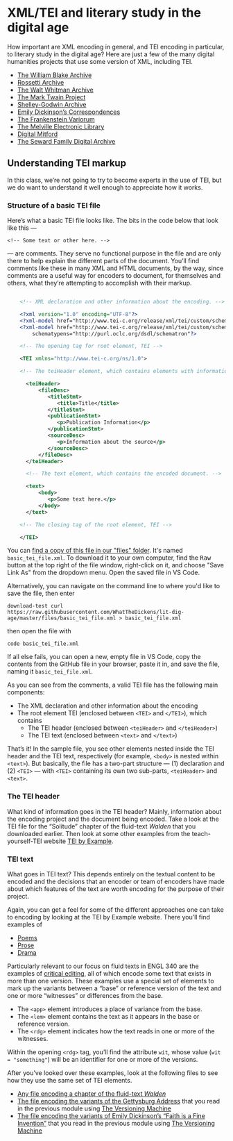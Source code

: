 # XML/TEI and literary study in the digital age

How important are XML encoding in general, and TEI encoding in particular, to literary study in the digital age? Here are just a few of the many digital humanities projects that use some version of XML, including TEI.

-   [The William Blake Archive](http://www.blakearchive.org)
-   [Rossetti Archive](http://www.rossettiarchive.org/)
-   [The Walt Whitman Archive](https://whitmanarchive.org/)
-   [The Mark Twain Project](https://www.marktwainproject.org)
-   [Shelley-Godwin Archive](http://shelleygodwinarchive.org/)
-   [Emily Dickinson’s Correspondences](https://rotunda.upress.virginia.edu/edc/default.xqy)
-   [The Frankenstein Variorum](https://www.researchsoftware.co.il/frankenstein-variorum/)
-   [The Melville Electronic Library](https://melville.electroniclibrary.org/)
-   [Digital Mitford](https://digitalmitford.org/)
-   [The Seward Family Digital Archive](https://sewardproject.org/)

## Understanding TEI markup

In this class, we’re not going to try to become experts in the use of TEI, but we do want to understand it well enough to appreciate how it works.

### Structure of a basic TEI file

Here’s what a basic TEI file looks like. The bits in the code below that look like this —

`<!-- Some text or other here. -->`

— are comments. They serve no functional purpose in the file and are only there to help explain the different parts of the document. You’ll find comments like these in many XML and HTML documents, by the way, since comments are a useful way for encoders to document, for themselves and others, what they’re attempting to accomplish with their markup.

```xml

    <!-- XML declaration and other information about the encoding. -->

    <?xml version="1.0" encoding="UTF-8"?>
    <?xml-model href="http://www.tei-c.org/release/xml/tei/custom/schema/relaxng/tei_all.rng" type="application/xml" schematypens="http://relaxng.org/ns/structure/1.0"?>
    <?xml-model href="http://www.tei-c.org/release/xml/tei/custom/schema/relaxng/tei_all.rng" type="application/xml"
        schematypens="http://purl.oclc.org/dsdl/schematron"?>

    <!-- The opening tag for root element, TEI -->

    <TEI xmlns="http://www.tei-c.org/ns/1.0">

    <!-- The teiHeader element, which contains elements with information about both the TEI file and the document being encoded in it. -->

      <teiHeader>
          <fileDesc>
             <titleStmt>
                <title>Title</title>
             </titleStmt>
             <publicationStmt>
                <p>Publication Information</p>
             </publicationStmt>
             <sourceDesc>
                <p>Information about the source</p>
             </sourceDesc>
          </fileDesc>
      </teiHeader>

      <!-- The text element, which contains the encoded document. -->

      <text>
          <body>
             <p>Some text here.</p>
          </body>
      </text>

    <!-- The closing tag of the root element, TEI -->

    </TEI>
```

You can [find a copy of this file in our "files" folder](https://github.com/WhatTheDickens/lit-dig-age/blob/master/files/basic_tei_file.xml). It's named `basic_tei_file.xml`. To download it to your own computer, find the <kbd>Raw</kbd> button at the top right of the file window, right-click on it, and choose "Save Link As" from the dropdown menu. Open the saved file in VS Code.

Alternatively, you can navigate on the command line to where you'd like to save the file, then enter

```console
download-test curl https://raw.githubusercontent.com/WhatTheDickens/lit-dig-age/master/files/basic_tei_file.xml > basic_tei_file.xml
```

then open the file with

`code basic_tei_file.xml`

If all else fails, you can open a new, empty file in VS Code, copy the  contents from the GitHub file in your browser, paste it in, and save the file, naming it `basic_tei_file.xml`.

As you can see from the comments, a valid TEI file has the following main components:

-   The XML declaration and other information about the encoding
-   The root element TEI (enclosed between `<TEI>` and `</TEI>`), which contains
    -   The TEI header (enclosed between `<teiHeader>` and `</teiHeader>`)
    -   The TEI text (enclosed between `<text>` and `</text>`)

That’s it! In the sample file, you see other elements nested inside the TEI header and the TEI text, respectively (for example, `<body>` is nested within `<text>`). But basically, the file has a two-part structure — (1) declaration and (2) `<TEI>` — with `<TEI>` containing its own two sub-parts, `<teiHeader>` and `<text>`.

### The TEI header

What kind of information goes in the TEI header? Mainly, information about the encoding project and the document being encoded. Take a look at the TEI file for the “Solitude” chapter of the fluid-text *Walden* that you downloaded earlier. Then look at some other examples from the teach-yourself-TEI website [TEI by Example](https://teibyexample.org/examples/TBED02v00.htm).

### TEI text

What goes in TEI text? This depends entirely on the textual content to be encoded and the decisions that an encoder or team of encoders have made about which features of the text are worth encoding for the purpose of their project.

Again, you can get a feel for some of the different approaches one can take to encoding by looking at the TEI by Example website. There you’ll find examples of

-   [Poems](https://teibyexample.org/examples/TBED04v00.htm)
-   [Prose](https://teibyexample.org/examples/TBED03v00.htm)
-   [Drama](https://teibyexample.org/examples/TBED05v00.htm)

Particularly relevant to our focus on fluid texts in ENGL 340 are the examples of [critical editing](https://teibyexample.org/examples/TBED07v00.htm), all of which encode some text that exists in more than one version. These examples use a special set of elements to mark up the variants between a “base” or reference version of the text and one or more “witnesses” or differences from the base.

-   The `<app>` element introduces a place of variance from the base.
-   The `<lem>` element contains the text as it appears in the base or reference version.
-   The `<rdg>` element indicates how the text reads in one or more of the witnesses.

Within the opening `<rdg>` tag, you’ll find the attribute `wit`, whose value (`wit = "something"`) will be an identifier for one or more of the versions.

After you’ve looked over these examples, look at the following files to see how they use the same set of TEI elements.

-   [Any file encoding a chapter of the fluid-text *Walden*](https://github.com/milnegeneseo/fluid_text/tree/master/tei)
-   [The file encoding the variants of the Gettysburg Address](https://www.geneseo.edu/~schacht/fluid_gettysburg/samples/gettysburg.xml) that you read in the previous module using [The Versioning Machine](https://www.geneseo.edu/~schacht/fluid_gettysburg/samples/gettysburg.html)
-   [The file encoding the variants of Emily Dickinson’s “Faith is a Fine Invention”](http://v-machine.org/samples/faith.xml) that you read in the previous module using [The Versioning Machine](http://v-machine.org/samples/faith.html)

